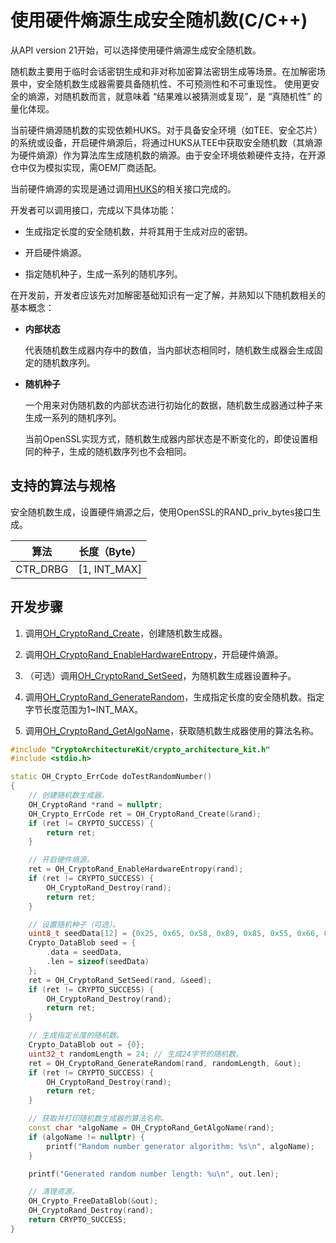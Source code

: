 # 使用硬件熵源生成安全随机数(C/C++)

<!--Kit: Crypto Architecture Kit-->
<!--Subsystem: Security-->
<!--Owner: @zxz--3-->
<!--Designer: @lanming-->
<!--Tester: @PAFT-->
<!--Adviser: @zengyawen-->

从API version 21开始，可以选择使用硬件熵源生成安全随机数。

随机数主要用于临时会话密钥生成和非对称加密算法密钥生成等场景。在加解密场景中，安全随机数生成器需要具备随机性、不可预测性和不可重现性。
使用更安全的熵源，对随机数而言，就意味着 “结果难以被猜测或复现”，是 “真随机性” 的量化体现。
<!--Del-->当前硬件熵源随机数的实现依赖HUKS。对于具备安全环境（如TEE、安全芯片）的系统或设备，开启硬件熵源后，将通过HUKS从TEE中获取安全随机数（其熵源为硬件熵源）作为算法库生成随机数的熵源。由于安全环境依赖硬件支持，在开源仓中仅为模拟实现，需OEM厂商适配。<!--DelEnd-->

当前硬件熵源的实现是通过调用[HUKS](../../../application-dev/security/UniversalKeystoreKit/huks-overview.md)的相关接口完成的。

开发者可以调用接口，完成以下具体功能：

- 生成指定长度的安全随机数，并将其用于生成对应的密钥。

- 开启硬件熵源。

- 指定随机种子，生成一系列的随机序列。

在开发前，开发者应该先对加解密基础知识有一定了解，并熟知以下随机数相关的基本概念：

- **内部状态**

  代表随机数生成器内存中的数值，当内部状态相同时，随机数生成器会生成固定的随机数序列。

- **随机种子**

  一个用来对伪随机数的内部状态进行初始化的数据，随机数生成器通过种子来生成一系列的随机序列。

  当前OpenSSL实现方式，随机数生成器内部状态是不断变化的，即使设置相同的种子，生成的随机数序列也不会相同。

## 支持的算法与规格

安全随机数生成，设置硬件熵源之后，使用OpenSSL的RAND_priv_bytes接口生成。

| 算法 | 长度（Byte） |
| -------- | -------- |
| CTR_DRBG | [1, INT_MAX] |

## 开发步骤

1. 调用[OH_CryptoRand_Create](../../reference/apis-crypto-architecture-kit/capi-crypto-rand-h.md#oh_cryptorand_create)，创建随机数生成器。

2. 调用[OH_CryptoRand_EnableHardwareEntropy](../../reference/apis-crypto-architecture-kit/capi-crypto-rand-h.md#oh_cryptorand_enablehardwareentropy)，开启硬件熵源。

3. （可选）调用[OH_CryptoRand_SetSeed](../../reference/apis-crypto-architecture-kit/capi-crypto-rand-h.md#oh_cryptorand_setseed)，为随机数生成器设置种子。

4. 调用[OH_CryptoRand_GenerateRandom](../../reference/apis-crypto-architecture-kit/capi-crypto-rand-h.md#oh_cryptorand_generaterandom)，生成指定长度的安全随机数。指定字节长度范围为1~INT_MAX。

5. 调用[OH_CryptoRand_GetAlgoName](../../reference/apis-crypto-architecture-kit/capi-crypto-rand-h.md#oh_cryptorand_getalgoname)，获取随机数生成器使用的算法名称。

```C++
#include "CryptoArchitectureKit/crypto_architecture_kit.h"
#include <stdio.h>

static OH_Crypto_ErrCode doTestRandomNumber()
{
    // 创建随机数生成器。
    OH_CryptoRand *rand = nullptr;
    OH_Crypto_ErrCode ret = OH_CryptoRand_Create(&rand);
    if (ret != CRYPTO_SUCCESS) {
        return ret;
    }

    // 开启硬件熵源。
    ret = OH_CryptoRand_EnableHardwareEntropy(rand);
    if (ret != CRYPTO_SUCCESS) {
        OH_CryptoRand_Destroy(rand);
        return ret;
    }

    // 设置随机种子（可选）。
    uint8_t seedData[12] = {0x25, 0x65, 0x58, 0x89, 0x85, 0x55, 0x66, 0x77, 0x88, 0x99, 0x11, 0x22};
    Crypto_DataBlob seed = {
        .data = seedData,
        .len = sizeof(seedData)
    };
    ret = OH_CryptoRand_SetSeed(rand, &seed);
    if (ret != CRYPTO_SUCCESS) {
        OH_CryptoRand_Destroy(rand);
        return ret;
    }

    // 生成指定长度的随机数。
    Crypto_DataBlob out = {0};
    uint32_t randomLength = 24; // 生成24字节的随机数。
    ret = OH_CryptoRand_GenerateRandom(rand, randomLength, &out);
    if (ret != CRYPTO_SUCCESS) {
        OH_CryptoRand_Destroy(rand);
        return ret;
    }

    // 获取并打印随机数生成器的算法名称。
    const char *algoName = OH_CryptoRand_GetAlgoName(rand);
    if (algoName != nullptr) {
        printf("Random number generator algorithm: %s\n", algoName);
    }

    printf("Generated random number length: %u\n", out.len);

    // 清理资源。
    OH_Crypto_FreeDataBlob(&out);
    OH_CryptoRand_Destroy(rand);
    return CRYPTO_SUCCESS;
}
```